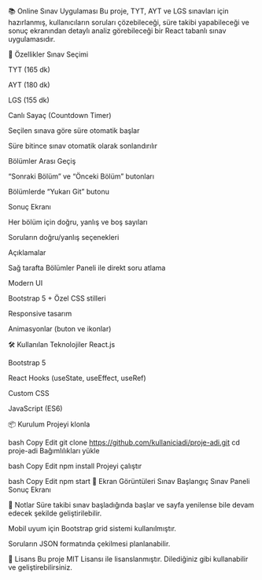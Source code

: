 📚 Online Sınav Uygulaması
Bu proje, TYT, AYT ve LGS sınavları için hazırlanmış, kullanıcıların soruları çözebileceği, süre takibi yapabileceği ve sonuç ekranından detaylı analiz görebileceği bir React tabanlı sınav uygulamasıdır.

🚀 Özellikler
Sınav Seçimi

TYT (165 dk)

AYT (180 dk)

LGS (155 dk)

Canlı Sayaç (Countdown Timer)

Seçilen sınava göre süre otomatik başlar

Süre bitince sınav otomatik olarak sonlandırılır

Bölümler Arası Geçiş

“Sonraki Bölüm” ve “Önceki Bölüm” butonları

Bölümlerde “Yukarı Git” butonu

Sonuç Ekranı

Her bölüm için doğru, yanlış ve boş sayıları

Soruların doğru/yanlış seçenekleri

Açıklamalar

Sağ tarafta Bölümler Paneli ile direkt soru atlama

Modern UI

Bootstrap 5 + Özel CSS stilleri

Responsive tasarım

Animasyonlar (buton ve ikonlar)

🛠 Kullanılan Teknolojiler
React.js

Bootstrap 5

React Hooks (useState, useEffect, useRef)

Custom CSS

JavaScript (ES6)

📦 Kurulum
Projeyi klonla

bash
Copy
Edit
git clone https://github.com/kullaniciadi/proje-adi.git
cd proje-adi
Bağımlılıkları yükle

bash
Copy
Edit
npm install
Projeyi çalıştır

bash
Copy
Edit
npm start
📸 Ekran Görüntüleri
Sınav Başlangıç	Sınav Paneli	Sonuç Ekranı

📌 Notlar
Süre takibi sınav başladığında başlar ve sayfa yenilense bile devam edecek şekilde geliştirilebilir.

Mobil uyum için Bootstrap grid sistemi kullanılmıştır.

Soruların JSON formatında çekilmesi planlanabilir.

📄 Lisans
Bu proje MIT Lisansı ile lisanslanmıştır.
Dilediğiniz gibi kullanabilir ve geliştirebilirsiniz.
